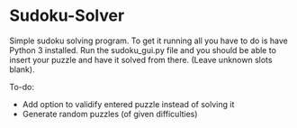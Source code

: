 # Sudoku-Solver
Simple sudoku solving program. To get it running all you have to do is have Python 3 installed. Run the sudoku_gui.py file and you should be able to insert your puzzle and have it solved from there. (Leave unknown slots blank).

To-do:
- Add option to validify entered puzzle instead of solving it  
- Generate random puzzles (of given difficulties)
